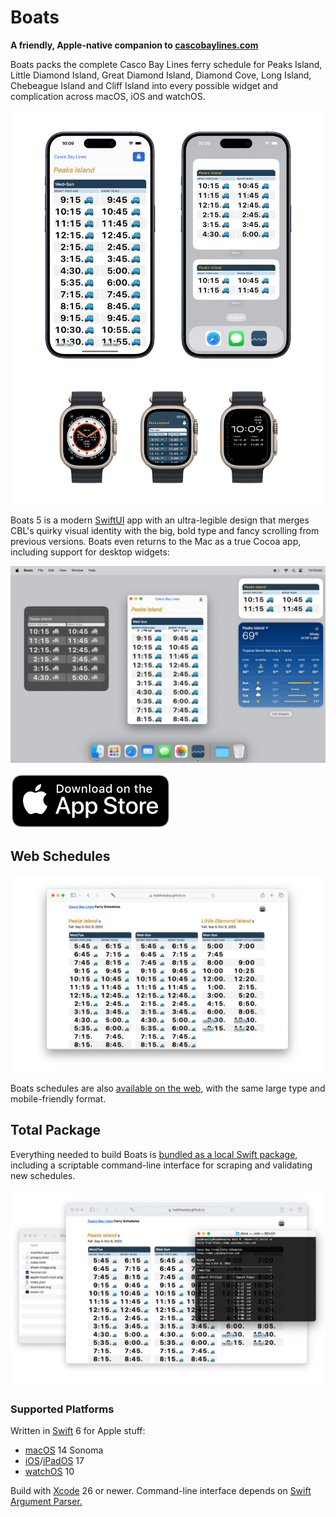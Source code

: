 # Boats

__A friendly, Apple-native companion to [cascobaylines.com](https://cascobaylines.com)__

Boats packs the complete Casco Bay Lines ferry schedule for Peaks Island, Little Diamond Island, Great Diamond Island, Diamond Cove, Long Island, Chebeague Island and Cliff Island into every possible widget and complication across macOS, iOS and watchOS.

![](docs/boats-app.png)

Boats 5 is a modern [SwiftUI](https://developer.apple.com/xcode/swiftui) app with an ultra-legible design that merges CBL's quirky visual identity with the big, bold type and fancy scrolling from previous versions. Boats even returns to the Mac as a true Cocoa app, including support for desktop widgets:

![](docs/boats-mac.png)

[![Download on the App Store](docs/download.svg)](https://apps.apple.com/app/id1152562893)

## Web Schedules

![](docs/boats-web.png)

Boats schedules are also [available on the web](https://toddheasley.github.io/boats), with the same large type and mobile-friendly format. 

## Total Package

Everything needed to build Boats is [bundled as a local Swift package](boats), including a scriptable command-line interface for scraping and validating new schedules.

![](docs/boats-cli.png)

### Supported Platforms

Written in [Swift](https://developer.apple.com/documentation/swift) 6 for Apple stuff:

* [macOS](https://developer.apple.com/macos) 14 Sonoma
* [iOS](https://developer.apple.com/ios)/[iPadOS](https://developer.apple.com/ipad) 17
* [watchOS](https://developer.apple.com/watchos) 10

Build with [Xcode](https://developer.apple.com/xcode) 26 or newer. Command-line interface depends on [Swift Argument Parser.](https://github.com/apple/swift-argument-parser)
